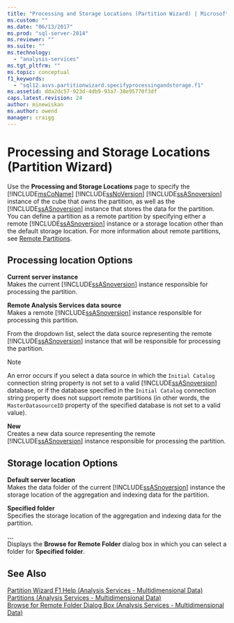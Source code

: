 ```yaml
---
title: "Processing and Storage Locations (Partition Wizard) | Microsoft Docs"
ms.custom: ""
ms.date: "06/13/2017"
ms.prod: "sql-server-2014"
ms.reviewer: ""
ms.suite: ""
ms.technology: 
  - "analysis-services"
ms.tgt_pltfrm: ""
ms.topic: conceptual
f1_keywords: 
  - "sql12.asvs.partitionwizard.specifyprocessingandstorage.f1"
ms.assetid: dda2dc57-923d-4db9-93a7-38e95770f3df
caps.latest.revision: 24
author: minewiskan
ms.author: owend
manager: craigg
---
```

# Processing and Storage Locations (Partition Wizard)
  Use the **Processing and Storage Locations** page to specify the [!INCLUDE[msCoName](../includes/msconame-md.md)] [!INCLUDE[ssNoVersion](../includes/ssnoversion-md.md)] [!INCLUDE[ssASnoversion](../includes/ssasnoversion-md.md)] instance of the cube that owns the partition, as well as the [!INCLUDE[ssASnoversion](../includes/ssasnoversion-md.md)] instance that stores the data for the partition. You can define a partition as a remote partition by specifying either a remote [!INCLUDE[ssASnoversion](../includes/ssasnoversion-md.md)] instance or a storage location other than the default storage location. For more information about remote partitions, see [Remote Partitions](multidimensional-models-olap-logical-cube-objects/partitions-remote-partitions.md).  
  
## Processing location Options  
 **Current server instance**  
 Makes the current [!INCLUDE[ssASnoversion](../includes/ssasnoversion-md.md)] instance responsible for processing the partition.  
  
 **Remote Analysis Services data source**  
 Makes a remote [!INCLUDE[ssASnoversion](../includes/ssasnoversion-md.md)] instance responsible for processing this partition.  
  
 From the dropdown list, select the data source representing the remote [!INCLUDE[ssASnoversion](../includes/ssasnoversion-md.md)] instance that will be responsible for processing the partition.  
  
> [!NOTE]  
>  An error occurs if you select a data source in which the `Initial Catalog` connection string property is not set to a valid [!INCLUDE[ssASnoversion](../includes/ssasnoversion-md.md)] database, or if the database specified in the `Initial Catalog` connection string property does not support remote partitions (in other words, the `MasterDatasourceID` property of the specified database is not set to a valid value).  
  
 **New**  
 Creates a new data source representing the remote [!INCLUDE[ssASnoversion](../includes/ssasnoversion-md.md)] instance responsible for processing the partition.  
  
## Storage location Options  
 **Default server location**  
 Makes the data folder of the current [!INCLUDE[ssASnoversion](../includes/ssasnoversion-md.md)] instance the storage location of the aggregation and indexing data for the partition.  
  
 **Specified folder**  
 Specifies the storage location of the aggregation and indexing data for the partition.  
  
 **...**  
 Displays the **Browse for Remote Folder** dialog box in which you can select a folder for **Specified folder**.  
  
## See Also  
 [Partition Wizard F1 Help &#40;Analysis Services - Multidimensional Data&#41;](partition-wizard-f1-help-analysis-services-multidimensional-data.md)   
 [Partitions &#40;Analysis Services - Multidimensional Data&#41;](multidimensional-models-olap-logical-cube-objects/partitions-analysis-services-multidimensional-data.md)   
 [Browse for Remote Folder Dialog Box &#40;Analysis Services - Multidimensional Data&#41;](browse-for-remote-folder-dialog-box-analysis-services-multidimensional-data.md)  
  
  
